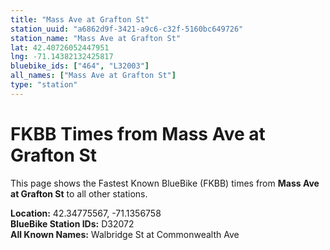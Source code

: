 ```yaml
---
title: "Mass Ave at Grafton St"
station_uuid: "a6862d9f-3421-a9c6-c32f-5160bc649726"
station_name: "Mass Ave at Grafton St"
lat: 42.40726052447951
lng: -71.14382132425817
bluebike_ids: ["464", "L32003"]
all_names: ["Mass Ave at Grafton St"]
type: "station"
---
```


# FKBB Times from Mass Ave at Grafton St

This page shows the Fastest Known BlueBike (FKBB) times from **Mass Ave at Grafton St** to all other stations.

**Location:** 42.34775567, -71.1356758  
**BlueBike Station IDs:** D32072  
**All Known Names:** Walbridge St at Commonwealth Ave

